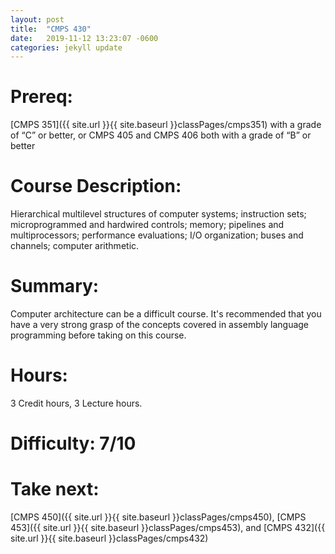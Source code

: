 ```yaml
---
layout: post
title:  "CMPS 430"
date:   2019-11-12 13:23:07 -0600
categories: jekyll update
---
```

# Prereq:  
[CMPS 351]({{ site.url }}{{ site.baseurl }}classPages/cmps351) with a grade of “C” or better, or CMPS 405 and CMPS 406 both with a grade of “B” or better 
  
# Course Description:  
Hierarchical multilevel structures of computer systems; instruction sets; microprogrammed and hardwired controls; memory; pipelines and multiprocessors; performance evaluations; I/O organization; buses and channels; computer arithmetic.  
  
# Summary:  
Computer architecture can be a difficult course. It's recommended that you have a very strong grasp of the concepts covered in assembly language programming before taking on this course.  
  
# Hours:  
3 Credit hours, 3 Lecture hours.  
  
# Difficulty:  7/10  
  
# Take next: 
[CMPS 450]({{ site.url }}{{ site.baseurl }}classPages/cmps450), [CMPS 453]({{ site.url }}{{ site.baseurl }}classPages/cmps453), and [CMPS 432]({{ site.url }}{{ site.baseurl }}classPages/cmps432)
